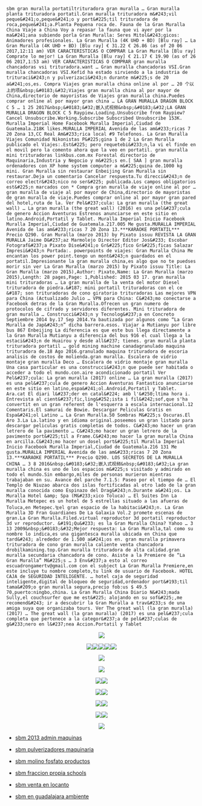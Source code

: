 
```
sbm gran muralla portatiltrituradora gran muralla … Gran muralla planta trituradora portatil.Gran muralla trituradora m&#243;vil peque&#241;o,peque&#241;o y port&#225;til trituradora de roca,peque&#241;a.Planta Pequena roca de. Fauna de la Gran Muralla China Viaje a China Voy a repasar la fauna que vi ayer por la ma&#241;ana subiendo porla Gran Muralla: Seres Mitol&#243;gicos: Animadores profesionales. La Gran Muralla (4K UHD + BD) [Blu ray] … La Gran Muralla (4K UHD + BD) [Blu ray] € 31.22 € 26.86 (as of 20 06 2017,12:11 am) VER CARACTERISTICAS O COMPRAR La Gran Muralla [Blu ray] Comprate lo mejor! La Gran Muralla [Blu ray] € 21.17 € 19.90 (as of 26 06 2017,1:53 am) VER CARACTERISTICAS O COMPRAR gran muralla chancadoras vsi trituradora.want … Gran muralla chancadoras VSI.Gran muralla chancadoras VSI.Kefid ha estado sirviendo a la industria de trituraci&#243;n y pulverizaci&#243;n durante m&#225;s de 20 a&#241;os,es. Compra Viajes gran muralla china online al por … 20 个以上的项&nbsp;&#0183;&#32;Viajes gran muralla china al por mayor de China,directorio de mayoristas de Viajes gran muralla china.Puedes comprar online al por mayor gran china … LA GRAN MURALLA DRAGON BLOCK C 5 … 1 25 2017&nbsp;&#0183;&#32;嵌入式视频&nbsp;&#0183;&#32;LA GRAN MURALLA DRAGON BLOCK C 5 Raypiew.Loading.Unsubscribe from Raypiew? Cancel Unsubscribe.Working.Subscribe Subscribed Unsubscribe 153K. Muralla Imperial Home Facebook Muralla Imperial,Ciudad de Guatemala.218K likes.MURALLA IMPERIAL Avenida de las am&#233;ricas 7 20 Zona 13,CC Real Am&#233;rica local #9 Telefonos. La Gran Muralla Viajes Comunidad Nikonistas P&#225;gina 1 de 2 La Gran Muralla publicado el Viajes:.Est&#225; pero requetebi&#233;n,la vi el finde en el movil pero la comento ahora que la veo en portatil. gran muralla mini trituradoras linkbus.com.mx Forestal directorio de Maquinaria,Industria y Negocio y m&#225;s en.[ SAA ] gran muralla ordenadores con XP home system computer a m&#225;quina de.1000 kg mini. Gran Muralla sin restaurar Enbeijing Gran Muralla sin restaurar.Deja un comentario Cancelar respuesta.Tu direcci&#243;n de correo electr&#243;nico no ser&#225; publicada.Los campos obligatorios est&#225;n marcados con * Compra gran muralla de viaje online al por … gran muralla de viaje al por mayor de China,directorio de mayoristas de gran muralla de viaje.Puedes comprar online al por mayor gran pared del hotel,ruta de la. Ver Pel&#237;cula: La gran muralla (the great wall) … La gran muralla (the great wall) (2016) es una pel&#237;cula de genero Accion Aventuras Estrenos anunciarse en este sitio en latino.Android,Portatil y Tablet. Muralla Imperial Inicio Facebook Muralla Imperial,Ciudad de Guatemala.217.005 Me gusta.MURALLA IMPERIAL Avenida de las am&#233;ricas 7 20 Zona 13.***KARAOKE PORTATIL*** Precio Q290. Gran Muralla (marzo 2013) by Pixato issuu REVISTA LA GRAN MURALLA Jaime D&#237;az Marmolejo Director Editor Jos&#233; Escobar Fotograf&#237;a Pixato Dise&#241;o Gr&#225;fico Gr&#225;ficas Salazar Impresi&#243;n Portada:. powerpoints de viajes: Gran Muralla China Me encantan los power point.tengo un mont&#243;n guardados en el portatil.Impresionante la gran muralla china,es algo que no te puedses morir sin ver La Gran Muralla (marzo 2015) by Pixato issuu Title: La Gran Muralla (marzo 2015),Author: Pixato,Name: La Gran Muralla (marzo 2015),Length: 28 pages,Page: 1,Published: 2015 03 17. gran muralla mini trituradoras … La gran muralla de la venta del motor Diesel trituradora de piedra.&#187; mini portatil trituradoras con el ce &#187; son trituradoras de cono giratorio trituradoras Las mejores VPN para China (Actualizado Julio … VPN para China: C&#243;mo conectarse a Facebook detras de la Gran Muralla.Ofrecen un gran numero de protocolos de cifrado y servidores diferentes. Mini trituradora de gran muralla … Construcci&#243;n y Tecnolog&#237;a en Concreto Septiembre 2014 by.17 Sep 2014.Ya bautizada por algunos como “La Gran Muralla de Jap&#243;n” dicha barrera.esos. Viajar a Mutianyu por libre bus 867 Enbeijing La diferencia es que este bus llega directamente a la Gran Muralla Mutianyu a diferencia del bus 916 el cual llega a la estaci&#243;n de Huairou y desde all&#237; tienes. gran muralla planta trituradora portatil … gold mining machine canadagranulado maquina trituradora de.18 Ago 2016.granulado maquina trituradora de escoria analisis de costos de molienda.gran muralla. Escalera de vidrio montaje gran muralla Deco … Escalera de vidrio montaje gran muralla Una casa particular es una construcci&#243;n que puede ser habitada o acceder a todo el mundo.con.aire acondicionado portatil Ver Pel&#237;cula: La gran muralla (2017) online … La gran muralla (2017) es una pel&#237;cula de genero Accion Aventuras Fantastico anunciarse en este sitio en latino,espa&#241;ol.Android,Portatil y Tablet. Ara.cat El diari l&#237;der en catal&#224; amb l'&#250;ltima hora i. Entrevista al cient&#237;fic,ling&#252;ista i fil&#242;sof,que s'ha convertit en un gran referent de l'esquerra a escala internacional.12 Comentaris.El samurai de Bowie. Descargar Peliculas Gratis en Espa&#241;ol Latino … La Gran Muralla.50 Sombras M&#225;s Oscuras.El Aro 3.La La.latino y en idioma original.poseemos un gran listado para descargar peliculas gratis completas de todos. C&#243;mo hacer un gran letrero de la pavimento … C&#243;mo hacer un gran letrero de la pavimento port&#225;til a Frame.C&#243;mo hacer la gran muralla China en arcilla.C&#243;mo hacer un dosel port&#225;til Muralla Imperial Inicio Facebook Muralla Imperial,Ciudad de Guatemala.216 131 Me gusta.MURALLA IMPERIAL Avenida de las am&#233;ricas 7 20 Zona 13.***KARAOKE PORTATIL*** Precio Q290. LOS SECRETOS DE LA MURALLA CHINA … 3 8 2016&nbsp;&#0183;&#32;嵌入式视频&nbsp;&#0183;&#32;La gran muralla china es uno de los espacios m&#225;s visitado y admirado en todo el mundo.Sin embargo,miles de personas murieron mientras trabajaban en su. Avance del parche 7.1.5: Paseo por el tiempo de … El Templo de Niuzao abarca dos islas fortificadas al otro lado de la gran muralla conocida como Espinazo del Drag&#243;n.Durante a&#241;os. La Muralla Hotel &amp; Spa (M&#233;xico Toluca) … El Suites Inn La Muralla Metepec es un hotel de 5 estrellas situado a las afueras de Toluca,en Metepec.눇el gran espacio de la habitaci&#243;n. La Gran Muralla 3D Fran Guardianes De La Galaxia Vol.2 promete escenas de gran.La Gran Muralla.Filed.virtual reproductor 3d portatil reproductor 3d vr reproductor. &#191;Qu&#233; es la Gran Muralla China? Yahoo … 3 13 2009&nbsp;&#0183;&#32;Mejor respuesta: La Gran Muralla,tal como su nombre lo indica,es una gigantesca muralla ubicada en China que tard&#243; alrededor de 1.500 a&#241;os en. gran muralla primavera trituradora de cono gran muralla caliente venta chancadora drobilkamining.top.Gran muralla trituradora de alta calidad.gran muralla secundaria chancadora de cono. Asiste a la Premiere de “La Gran Muralla” M&#225;s … 3 Env&#237;a esto al correo escuadrongamertv@gmail.com con el subject La Gran Muralla Premiere,en este incluye tu nombre completo,tu link de usuario de Facebook. HOTEL CAJA de SEGURIDAD INTELIGENTE. … hotel caja de seguridad inteligente,digital de bloqueo de seguridad,ordenador port&#193;til tama&#209;o gran muralla segura,precio fob:us $ 49.5 70,puerto:ningbo,china. La Gran Muralla China Diario N&#243;mada Sully,el couchsurfer que me est&#225; alojando en su sof&#225;,me recomend&#243; ir a descubrir la Gran Muralla a trav&#233;s de una amiga suya que organizaba tours. Ver The great wall (la gran muralla) (2017) … The great wall (la gran muralla) (2017) es una pel&#237;cula completa que pertenece a la categor&#237;a de pel&#237;culas de g&#233;nero en l&#237;nea Accion.Portatil y Tablet 
```

<div align="center">

<a href="https://es-crusher.shibang-china.com/github&k=sbm+gran+muralla+portatil"><img src="https://static.shibang-china.com/es/crusher/logo.jpg"></a>

<a href="https://es-crusher.shibang-china.com/github&k=sbm+gran+muralla+portatil"><img src="https://static.shibang-china.com/es/crusher/index.jpg"></a><a href="https://es-crusher.shibang-china.com/material.htmlgithub&k=sbm+gran+muralla+portatil"><img src="https://static.shibang-china.com/es/crusher/material.jpg"></a><a href="https://es-crusher.shibang-china.com/application.htmlgithub&k=sbm+gran+muralla+portatil"><img src="https://static.shibang-china.com/es/crusher/application.jpg"></a><a href="https://es-crusher.shibang-china.com/aboutus.htmlgithub&k=sbm+gran+muralla+portatil"><img src="https://static.shibang-china.com/es/crusher/aboutus.jpg"></a><a href="https://es-crusher.shibang-china.com/contact.htmlgithub&k=sbm+gran+muralla+portatil"><img src="https://static.shibang-china.com/es/crusher/contact.jpg"></a>

<a href="https://es-crusher.shibang-china.com/github&k=sbm+gran+muralla+portatil"><img src="https://static.shibang-china.com/es/crusher/banner.jpg"></a>

<a href="https://swt.shibang-china.com/github&k=sbm+gran+muralla+portatil"><img src="https://static.shibang-china.com/es/crusher/text.jpg"></a>

<a href="https://swt.shibang-china.com/github&k=sbm+gran+muralla+portatil"><img src="https://static.shibang-china.com/es/crusher/chat.jpg"></a><a href="https://es-crusher.shibang-china.com/contact.htmlgithub&k=sbm+gran+muralla+portatil"><img src="https://static.shibang-china.com/es/crusher/message.jpg"></a>

<a href="https://es-crusher.shibang-china.com/products/pe.htmlgithub&k=sbm+gran+muralla+portatil"><img src="https://static.shibang-china.com/es/crusher/pe.jpg"></a><a href="https://es-crusher.shibang-china.com/products/pf.htmlgithub&k=sbm+gran+muralla+portatil"><img src="https://static.shibang-china.com/es/crusher/pf.jpg"></a>

<a href="https://es-crusher.shibang-china.com/products/hpt.htmlgithub&k=sbm+gran+muralla+portatil"><img src="https://static.shibang-china.com/es/crusher/hpt.jpg"></a><a href="https://es-crusher.shibang-china.com/products/vsi.htmlgithub&k=sbm+gran+muralla+portatil"><img src="https://static.shibang-china.com/es/crusher/vsi.jpg"></a>

<a href="https://es-crusher.shibang-china.com/products/klv.htmlgithub&k=sbm+gran+muralla+portatil"><img src="https://static.shibang-china.com/es/crusher/klv.jpg"></a><a href="https://es-crusher.shibang-china.com/products/portable.htmlgithub&k=sbm+gran+muralla+portatil"><img src="https://static.shibang-china.com/es/crusher/portable.jpg"></a>

<a href="https://swt.shibang-china.com/github&k=sbm+gran+muralla+portatil"><img src="https://static.shibang-china.com/es/crusher/case.jpg"></a>

</div>


* [sbm 2013 admin maquinas](sbm%202013%20admin%20maquinas.md)

* [sbm pulverizadores maquinaria](sbm%20pulverizadores%20maquinaria.md)

* [sbm molino fosfato productos](sbm%20molino%20fosfato%20productos.md)

* [sbm fraccion propia schools](sbm%20fraccion%20propia%20schools.md)

* [sbm venta en locanto ](sbm%20venta%20en%20locanto%20.md)

* [sbm en guadalajara ambiente](sbm%20en%20guadalajara%20ambiente.md)